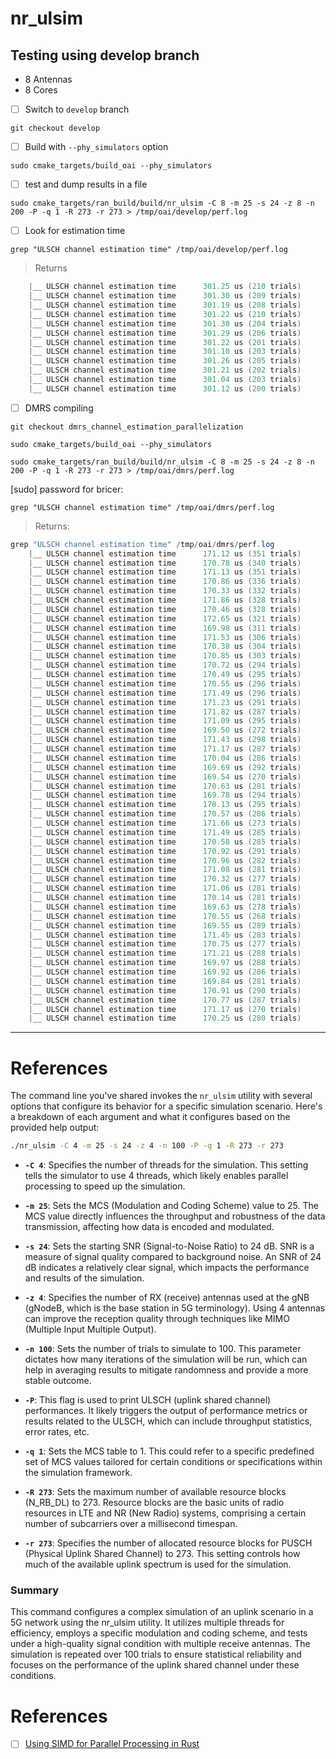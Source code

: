 # nr_ulsim

## Testing using develop branch 

- 8 Antennas
- 8 Cores

- [ ] Switch to `develop` branch

```
git checkout develop
```

- [ ] Build with `--phy_simulators` option

```
sudo cmake_targets/build_oai --phy_simulators
```

- [ ] test and dump results in a file

```
sudo cmake_targets/ran_build/build/nr_ulsim -C 8 -m 25 -s 24 -z 8 -n 200 -P -q 1 -R 273 -r 273 > /tmp/oai/develop/perf.log
```

- [ ] Look for estimation time

```
grep "ULSCH channel estimation time" /tmp/oai/develop/perf.log
```
> Returns
```powershell
    |__ ULSCH channel estimation time      301.25 us (210 trials)
    |__ ULSCH channel estimation time      301.30 us (209 trials)
    |__ ULSCH channel estimation time      301.19 us (208 trials)
    |__ ULSCH channel estimation time      301.22 us (210 trials)
    |__ ULSCH channel estimation time      301.38 us (204 trials)
    |__ ULSCH channel estimation time      301.29 us (206 trials)
    |__ ULSCH channel estimation time      301.22 us (201 trials)
    |__ ULSCH channel estimation time      301.10 us (203 trials)
    |__ ULSCH channel estimation time      301.26 us (205 trials)
    |__ ULSCH channel estimation time      301.21 us (202 trials)
    |__ ULSCH channel estimation time      301.04 us (203 trials)
    |__ ULSCH channel estimation time      301.12 us (200 trials)
```


- [ ] DMRS compiling

```
git checkout dmrs_channel_estimation_parallelization
```

```
sudo cmake_targets/build_oai --phy_simulators
```


```
sudo cmake_targets/ran_build/build/nr_ulsim -C 8 -m 25 -s 24 -z 8 -n 200 -P -q 1 -R 273 -r 273 > /tmp/oai/dmrs/perf.log
```
[sudo] password for bricer: 

```
grep "ULSCH channel estimation time" /tmp/oai/dmrs/perf.log
```
> Returns:
```powershell
grep "ULSCH channel estimation time" /tmp/oai/dmrs/perf.log 
    |__ ULSCH channel estimation time      171.12 us (351 trials)
    |__ ULSCH channel estimation time      170.78 us (340 trials)
    |__ ULSCH channel estimation time      171.13 us (351 trials)
    |__ ULSCH channel estimation time      170.86 us (336 trials)
    |__ ULSCH channel estimation time      170.33 us (332 trials)
    |__ ULSCH channel estimation time      171.86 us (328 trials)
    |__ ULSCH channel estimation time      170.46 us (328 trials)
    |__ ULSCH channel estimation time      172.65 us (321 trials)
    |__ ULSCH channel estimation time      169.98 us (311 trials)
    |__ ULSCH channel estimation time      171.53 us (306 trials)
    |__ ULSCH channel estimation time      170.38 us (304 trials)
    |__ ULSCH channel estimation time      170.85 us (303 trials)
    |__ ULSCH channel estimation time      170.72 us (294 trials)
    |__ ULSCH channel estimation time      170.49 us (295 trials)
    |__ ULSCH channel estimation time      170.55 us (296 trials)
    |__ ULSCH channel estimation time      171.49 us (296 trials)
    |__ ULSCH channel estimation time      171.23 us (291 trials)
    |__ ULSCH channel estimation time      171.82 us (287 trials)
    |__ ULSCH channel estimation time      171.09 us (295 trials)
    |__ ULSCH channel estimation time      169.50 us (272 trials)
    |__ ULSCH channel estimation time      171.43 us (298 trials)
    |__ ULSCH channel estimation time      171.17 us (287 trials)
    |__ ULSCH channel estimation time      170.04 us (286 trials)
    |__ ULSCH channel estimation time      169.69 us (292 trials)
    |__ ULSCH channel estimation time      169.54 us (270 trials)
    |__ ULSCH channel estimation time      170.63 us (281 trials)
    |__ ULSCH channel estimation time      169.78 us (294 trials)
    |__ ULSCH channel estimation time      170.13 us (295 trials)
    |__ ULSCH channel estimation time      170.57 us (286 trials)
    |__ ULSCH channel estimation time      171.66 us (273 trials)
    |__ ULSCH channel estimation time      171.49 us (285 trials)
    |__ ULSCH channel estimation time      170.58 us (285 trials)
    |__ ULSCH channel estimation time      170.92 us (291 trials)
    |__ ULSCH channel estimation time      170.96 us (282 trials)
    |__ ULSCH channel estimation time      171.08 us (281 trials)
    |__ ULSCH channel estimation time      170.32 us (277 trials)
    |__ ULSCH channel estimation time      171.06 us (281 trials)
    |__ ULSCH channel estimation time      170.14 us (281 trials)
    |__ ULSCH channel estimation time      169.63 us (278 trials)
    |__ ULSCH channel estimation time      170.55 us (268 trials)
    |__ ULSCH channel estimation time      169.55 us (289 trials)
    |__ ULSCH channel estimation time      171.45 us (283 trials)
    |__ ULSCH channel estimation time      170.75 us (277 trials)
    |__ ULSCH channel estimation time      171.21 us (288 trials)
    |__ ULSCH channel estimation time      169.97 us (288 trials)
    |__ ULSCH channel estimation time      169.92 us (286 trials)
    |__ ULSCH channel estimation time      169.84 us (281 trials)
    |__ ULSCH channel estimation time      170.91 us (290 trials)
    |__ ULSCH channel estimation time      170.77 us (287 trials)
    |__ ULSCH channel estimation time      171.17 us (270 trials)
    |__ ULSCH channel estimation time      170.25 us (280 trials)
```

---

# References

The command line you've shared invokes the `nr_ulsim` utility with several options that configure its behavior for a specific simulation scenario. Here's a breakdown of each argument and what it configures based on the provided help output:

```bash
./nr_ulsim -C 4 -m 25 -s 24 -z 4 -n 100 -P -q 1 -R 273 -r 273
```

- **`-C 4`**: Specifies the number of threads for the simulation. This setting tells the simulator to use 4 threads, which likely enables parallel processing to speed up the simulation.

- **`-m 25`**: Sets the MCS (Modulation and Coding Scheme) value to 25. The MCS value directly influences the throughput and robustness of the data transmission, affecting how data is encoded and modulated.

- **`-s 24`**: Sets the starting SNR (Signal-to-Noise Ratio) to 24 dB. SNR is a measure of signal quality compared to background noise. An SNR of 24 dB indicates a relatively clear signal, which impacts the performance and results of the simulation.

- **`-z 4`**: Specifies the number of RX (receive) antennas used at the gNB (gNodeB, which is the base station in 5G terminology). Using 4 antennas can improve the reception quality through techniques like MIMO (Multiple Input Multiple Output).

- **`-n 100`**: Sets the number of trials to simulate to 100. This parameter dictates how many iterations of the simulation will be run, which can help in averaging results to mitigate randomness and provide a more stable outcome.

- **`-P`**: This flag is used to print ULSCH (uplink shared channel) performances. It likely triggers the output of performance metrics or results related to the ULSCH, which can include throughput statistics, error rates, etc.

- **`-q 1`**: Sets the MCS table to 1. This could refer to a specific predefined set of MCS values tailored for certain conditions or specifications within the simulation framework.

- **`-R 273`**: Sets the maximum number of available resource blocks (N_RB_DL) to 273. Resource blocks are the basic units of radio resources in LTE and NR (New Radio) systems, comprising a certain number of subcarriers over a millisecond timespan. 

- **`-r 273`**: Specifies the number of allocated resource blocks for PUSCH (Physical Uplink Shared Channel) to 273. This setting controls how much of the available uplink spectrum is used for the simulation.

### Summary
This command configures a complex simulation of an uplink scenario in a 5G network using the nr_ulsim utility. It utilizes multiple threads for efficiency, employs a specific modulation and coding scheme, and tests under a high-quality signal condition with multiple receive antennas. The simulation is repeated over 100 trials to ensure statistical reliability and focuses on the performance of the uplink shared channel under these conditions.

# References

- [ ] [Using SIMD for Parallel Processing in Rust](https://nrempel.com/using-simd-for-parallel-processing-in-rust)
